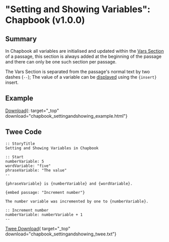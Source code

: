 # "Setting and Showing Variables": Chapbook (v1.0.0)

## Summary

In Chapbook all variables are initialised and updated within the [Vars Section](https://klembot.github.io/chapbook/guide/state/the-vars-section.html) of a passage, this section is always added at the beginning of the passage and there can only be one such section per passage.

The Vars Section is separated from the passage's normal text by two dashes (`--`); The value of a variable can be [displayed](https://klembot.github.io/chapbook/guide/state/displaying-variables.html) using the `{insert}` insert.

## Example

[Download](chapbook_settingandshowing_example.html){: target="_top" download="chapbook_settingandshowing_example.html"}

## Twee Code

```twee
:: StoryTitle
Setting and Showing Variables in Chapbook

:: Start
numberVariable: 5
wordVariable: "five"
phraseVariable: "The value"
--

{phraseVariable} is {numberVariable} and {wordVariable}.

{embed passage: "Increment number"}

The number variable was incremented by one to {numberVariable}.

:: Increment number
numberVariable: numberVariable + 1
--

```

[Twee Download](chapbook_settingandshowing_twee.txt){ target="_top" download="chapbook_settingandshowing_twee.txt"}
